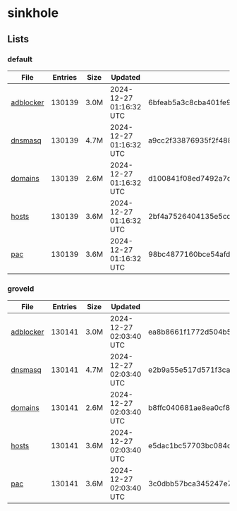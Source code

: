# sinkhole

## Lists

### default

|File|Entries|Size|Updated|Hash|
|-|-|-|-|-|
|[adblocker](https://raw.githubusercontent.com/groveld/sinkhole/lists/default/adblocker.txt)|130139|3.0M|2024-12-27 01:16:32 UTC|6bfeab5a3c8cba401fe9f9044442c7eed2f078d6dd94325cf1f8edb83a09f2fc|
|[dnsmasq](https://raw.githubusercontent.com/groveld/sinkhole/lists/default/dnsmasq.txt)|130139|4.7M|2024-12-27 01:16:32 UTC|a9cc2f33876935f2f488037bdb5dfb77813c937aa62fa054871b927d9dc6698c|
|[domains](https://raw.githubusercontent.com/groveld/sinkhole/lists/default/domains.txt)|130139|2.6M|2024-12-27 01:16:32 UTC|d100841f08ed7492a7d7b32d31ce5ba648a75da7e62935382de6358ada2f3def|
|[hosts](https://raw.githubusercontent.com/groveld/sinkhole/lists/default/hosts.txt)|130139|3.6M|2024-12-27 01:16:32 UTC|2bf4a7526404135e5cd4dfd1952d61b7890ff6db896f4bc064744a48e9aac265|
|[pac](https://raw.githubusercontent.com/groveld/sinkhole/lists/default/pac.txt)|130139|3.6M|2024-12-27 01:16:32 UTC|98bc4877160bce54afd339f112ff3cea55d8577dbd90513f7179cdb8324877d0|

### groveld

|File|Entries|Size|Updated|Hash|
|-|-|-|-|-|
|[adblocker](https://raw.githubusercontent.com/groveld/sinkhole/lists/groveld/adblocker.txt)|130141|3.0M|2024-12-27 02:03:40 UTC|ea8b8661f1772d504b52bac4c8e61ba584a8c35741be2551ee98dedb328bd02b|
|[dnsmasq](https://raw.githubusercontent.com/groveld/sinkhole/lists/groveld/dnsmasq.txt)|130141|4.7M|2024-12-27 02:03:40 UTC|e2b9a55e517d571f3ca04abd21ededff216b6e48ddf9797ee0bc19a4629d8745|
|[domains](https://raw.githubusercontent.com/groveld/sinkhole/lists/groveld/domains.txt)|130141|2.6M|2024-12-27 02:03:40 UTC|b8ffc040681ae8ea0cf818758a6f3b15e518e5c23a005d94a86bdb1742dfea2b|
|[hosts](https://raw.githubusercontent.com/groveld/sinkhole/lists/groveld/hosts.txt)|130141|3.6M|2024-12-27 02:03:40 UTC|e5dac1bc57703bc084dacbdf9fba446be4b3a693396fbdc6368210d7d0b51333|
|[pac](https://raw.githubusercontent.com/groveld/sinkhole/lists/groveld/pac.txt)|130141|3.6M|2024-12-27 02:03:40 UTC|3c0dbb57bca345247e7edeaed69d61082cebf3942faef1f9e7d42adb1bbedd12|
